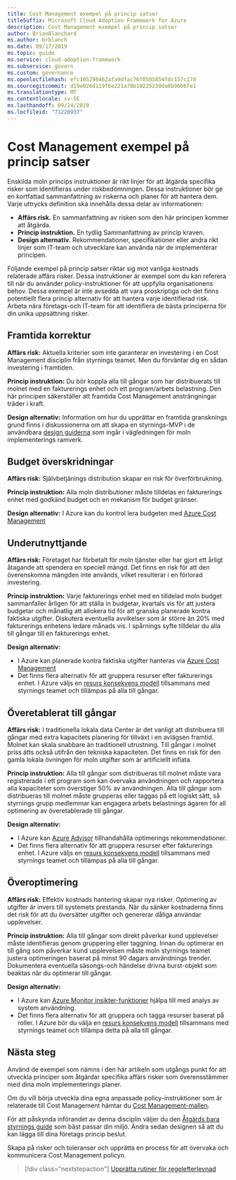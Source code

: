 ```yaml
---
title: Cost Management exempel på princip satser
titleSuffix: Microsoft Cloud Adoption Framework for Azure
description: Cost Management exempel på princip satser
author: BrianBlanchard
ms.author: brblanch
ms.date: 09/17/2019
ms.topic: guide
ms.service: cloud-adoption-framework
ms.subservice: govern
ms.custom: governance
ms.openlocfilehash: efc105298462afa9dfac76f0505854fdc157c17d
ms.sourcegitcommit: d19e026d119fbe221a78b10225230da8b9666fe1
ms.translationtype: MT
ms.contentlocale: sv-SE
ms.lasthandoff: 09/24/2019
ms.locfileid: "71220937"
---
```

# <a name="cost-management-sample-policy-statements"></a>Cost Management exempel på princip satser

Enskilda moln princips instruktioner är rikt linjer för att åtgärda specifika risker som identifieras under riskbedömningen. Dessa instruktioner bör ge en kortfattad sammanfattning av riskerna och planer för att hantera dem. Varje uttrycks definition ska innehålla dessa delar av informationen:

- **Affärs risk.** En sammanfattning av risken som den här principen kommer att åtgärda.
- **Princip instruktion.** En tydlig Sammanfattning av princip kraven.
- **Design alternativ.** Rekommendationer, specifikationer eller andra rikt linjer som IT-team och utvecklare kan använda när de implementerar principen.

Följande exempel på princip satser riktar sig mot vanliga kostnads relaterade affärs risker. Dessa instruktioner är exempel som du kan referera till när du använder policy-instruktioner för att uppfylla organisationens behov. Dessa exempel är inte avsedda att vara proskriptiga och det finns potentiellt flera princip alternativ för att hantera varje identifierad risk. Arbeta nära företags-och IT-team för att identifiera de bästa principerna för din unika uppsättning risker.

## <a name="future-proofing"></a>Framtida korrektur

**Affärs risk:** Aktuella kriterier som inte garanterar en investering i en Cost Management disciplin från styrnings teamet. Men du förväntar dig en sådan investering i framtiden.

**Princip instruktion:** Du bör koppla alla till gångar som har distribuerats till molnet med en fakturerings enhet och ett program/arbets belastning. Den här principen säkerställer att framtida Cost Management ansträngningar träder i kraft.

**Design alternativ:** Information om hur du upprättar en framtida gransknings grund finns i diskussionerna om att skapa en styrnings-MVP i de användbara [design guiderna](../guides/index.md) som ingår i vägledningen för moln implementerings ramverk.

## <a name="budget-overruns"></a>Budget överskridningar

**Affärs risk:** Självbetjänings distribution skapar en risk för överförbrukning.

**Princip instruktion:** Alla moln distributioner måste tilldelas en fakturerings enhet med godkänd budget och en mekanism för budget gränser.

**Design alternativ:** I Azure kan du kontrol lera budgeten med [Azure Cost Management](https://docs.microsoft.com/azure/cost-management/manage-budgets)

## <a name="underutilization"></a>Underutnyttjande

**Affärs risk:** Företaget har förbetalt för moln tjänster eller har gjort ett årligt åtagande att spendera en speciell mängd. Det finns en risk för att den överenskomna mängden inte används, vilket resulterar i en förlorad investering.

**Princip instruktion:** Varje fakturerings enhet med en tilldelad moln budget sammanfaller årligen för att ställa in budgetar, kvartals vis för att justera budgetar och månatlig att allokera tid för att granska planerade kontra faktiska utgifter. Diskutera eventuella avvikelser som är större än 20% med fakturerings enhetens ledare månads vis. I spårnings syfte tilldelar du alla till gångar till en fakturerings enhet.

**Design alternativ:**

- I Azure kan planerade kontra faktiska utgifter hanteras via [Azure Cost Management](https://docs.microsoft.com/azure/cost-management/quick-acm-cost-analysis)
- Det finns flera alternativ för att gruppera resurser efter fakturerings enhet. I Azure väljs en [resurs konsekvens modell](../../decision-guides/resource-consistency/index.md) tillsammans med styrnings teamet och tillämpas på alla till gångar.

## <a name="overprovisioned-assets"></a>Överetablerat till gångar

**Affärs risk:** I traditionella lokala data Center är det vanligt att distribuera till gångar med extra kapacitets planering för tillväxt i en avlägsen framtid. Molnet kan skala snabbare än traditionell utrustning. Till gångar i molnet priss ätts också utifrån den tekniska kapaciteten. Det finns en risk för den gamla lokala övningen för moln utgifter som är artificiellt inflata.

**Princip instruktion:** Alla till gångar som distribueras till molnet måste vara registrerade i ett program som kan övervaka användningen och rapportera alla kapaciteter som överstiger 50% av användningen. Alla till gångar som distribueras till molnet måste grupperas eller taggas på ett logiskt sätt, så styrnings grupp medlemmar kan engagera arbets belastnings ägaren för all optimering av överetablerade till gångar.

**Design alternativ:**

- I Azure kan [Azure Advisor](https://docs.microsoft.com/azure/advisor/advisor-cost-recommendations) tillhandahålla optimerings rekommendationer.
- Det finns flera alternativ för att gruppera resurser efter fakturerings enhet. I Azure väljs en [resurs konsekvens modell](../../decision-guides/resource-consistency/index.md) tillsammans med styrnings teamet och tillämpas på alla till gångar.

## <a name="overoptimization"></a>Överoptimering

**Affärs risk:** Effektiv kostnads hantering skapar nya risker. Optimering av utgifter är invers till systemets prestanda. När du sänker kostnaderna finns det risk för att du översätter utgifter och genererar dåliga användar upplevelser.

**Princip instruktion:** Alla till gångar som direkt påverkar kund upplevelser måste identifieras genom gruppering eller taggning. Innan du optimerar en till gång som påverkar kund upplevelsen måste moln styrnings teamet justera optimeringen baserat på minst 90 dagars användnings trender. Dokumentera eventuella säsongs-och händelse drivna burst-objekt som beaktas när du optimerar till gångar.

**Design alternativ:**

- I Azure kan [Azure Monitor insikter-funktioner](https://docs.microsoft.com/azure/azure-monitor/insights/vminsights-performance) hjälpa till med analys av system användning.
- Det finns flera alternativ för att gruppera och tagga resurser baserat på roller. I Azure bör du välja en [resurs konsekvens modell](../../decision-guides/resource-consistency/index.md) tillsammans med styrnings teamet och tillämpa detta på alla till gångar.

## <a name="next-steps"></a>Nästa steg

Använd de exempel som nämns i den här artikeln som utgångs punkt för att utveckla principer som åtgärdar specifika affärs risker som överensstämmer med dina moln implementerings planer.

Om du vill börja utveckla dina egna anpassade policy-instruktioner som är relaterade till Cost Management hämtar du [Cost Management-mallen](./template.md).

För att påskynda införandet av denna disciplin väljer du den [Åtgärds bara styrnings guide](../guides/index.md) som bäst passar din miljö. Ändra sedan designen så att du kan lägga till dina företags princip beslut.

Skapa på risker och toleranser och upprätta en process för att övervaka och kommunicera Cost Management policyn.

> [!div class="nextstepaction"]
> [Upprätta rutiner för regelefterlevnad](./compliance-processes.md)
